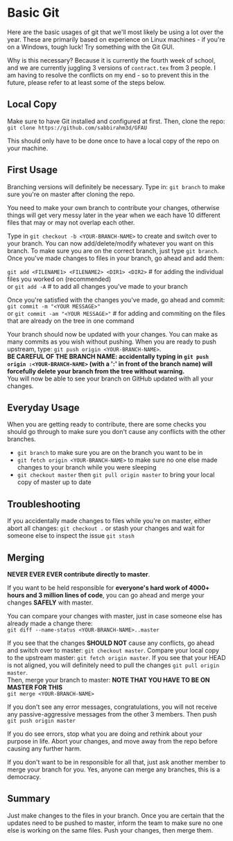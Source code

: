 # Basic Git

Here are the basic usages of git that we'll most likely be using a lot over the year. These are primarily based on experience on Linux machines - if you're on a Windows, tough luck! Try something with the Git GUI.

Why is this necessary? Because it is currently the fourth week of school, and we are currently juggling 3 versions of `contract.tex` from 3 people. I am having to resolve the conflicts on my end - so to prevent this in the future, please refer to at least some of the steps below.

## Local Copy
Make sure to have Git installed and configured at first. Then, clone the repo:<br>
`git clone https://github.com/sabbirahm3d/GFAU`

This should only have to be done once to have a local copy of the repo on your machine.

## First Usage

Branching versions will definitely be necessary. Type in: `git branch` to make sure you're on master after cloning the repo.

You need to make your own branch to contribute your changes, otherwise things will get very messy later in the year when we each have 10 different files that may or may not overlap each other.

Type in `git checkout -b <YOUR-BRANCH-NAME>` to create and switch over to your branch. You can now add/delete/modify whatever you want on this branch. To make sure you are on the correct branch, just type `git branch`.
Once you've made changes to files in your branch, go ahead and add them:<br>

`git add <FILENAME1> <FILENAME2> <DIR1> <DIR2>`  # for adding the individual files you worked on (recommended)<br>
or `git add -A`  # to add all changes you've made to your branch

Once you're satisfied with the changes you've made, go ahead and commit:<br>
`git commit -m "<YOUR MESSAGE>"`<br>
or `git commit -am "<YOUR MESSAGE>"`  # for adding and commiting on the files that are already on the tree in one command

Your branch should now be updated with your changes. You can make as many commits as you wish without pushing. When you are ready to push upstream, type: `git push origin <YOUR-BRANCH-NAME>`.<br>
**BE CAREFUL OF THE BRANCH NAME: accidentally typing in `git push origin :<YOUR-BRANCH-NAME>` (with a ':' in front of the branch name) will forcefully delete your branch from the tree without warning.**<br>
You will now be able to see your branch on GitHub updated with all your changes.


## Everyday Usage

When you are getting ready to contribute, there are some checks you should go through to make sure you don't cause any conflicts with the other branches.<br>
  - `git branch` to make sure you are on the branch you want to be in
  - `git fetch origin <YOUR-BRANCH-NAME>` to make sure no one else made changes to your branch while you were sleeping
  - `git checkout master` then `git pull origin master` to bring your local copy of master up to date

## Troubleshooting

If you accidentally made changes to files while you're on master, either abort all changes: `git checkout .` or stash your changes and wait for someone else to inspect the issue `git stash`

## Merging

**NEVER EVER EVER contribute directly to master**.


If you want to be held responsible for **everyone's hard work of 4000+ hours and 3 million lines of code**, you can go ahead and merge your changes **SAFELY** with master.


You can compare your changes with master, just in case someone else has already made a change there:<br>
`git diff --name-status <YOUR-BRANCH-NAME>..master`


If you see that the changes **SHOULD NOT** cause any conflicts, go ahead and switch over to master: `git checkout master`. Compare your local copy to the upstream master: `git fetch origin master`. If you see that your HEAD is not aligned, you will definitely need to pull the changes `git pull origin master`.<br>
Then, merge your branch to master: **NOTE THAT YOU HAVE TO BE ON MASTER FOR THIS**<br>
`git merge <YOUR-BRANCH-NAME>`


If you don't see any error messages, congratulations, you will not receive any passive-aggressive messages from the other 3 members. Then push `git push origin master`


If you do see errors, stop what you are doing and rethink about your purpose in life. Abort your changes, and move away from the repo before causing any further harm.


If you don't want to be in responsible for all that, just ask another member to merge your branch for you. Yes, anyone can merge any branches, this is a democracy.

## Summary

Just make changes to the files in your branch. Once you are certain that the updates need to be pushed to master, inform the team to make sure no one else is working on the same files. Push your changes, then merge them.
